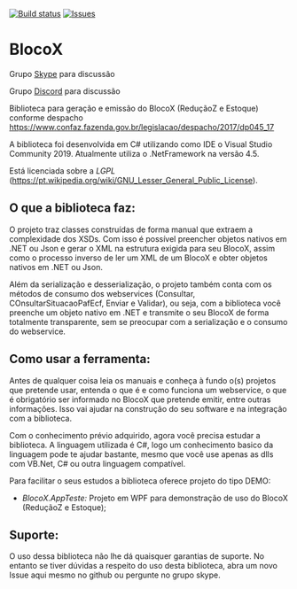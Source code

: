 [![Build status](https://ci.appveyor.com/api/projects/status/32r7s2skrgm9ubva/branch/master?svg=true)](https://ci.appveyor.com/project/Bertoncini/blocox/branch/master) 
[![Issues](https://img.shields.io/github/issues/Bertoncini/BlocoX.svg?style=flat-square)](https://github.com/Bertoncini/BlocoX/issues)


BlocoX
=================
Grupo [Skype](https://join.skype.com/merZOqMzfxqP) para discussão

Grupo [Discord](https://discord.gg/kd4m5N8) para discussão

Biblioteca para geração e emissão do BlocoX (ReduçãoZ e Estoque) conforme despacho https://www.confaz.fazenda.gov.br/legislacao/despacho/2017/dp045_17

A biblioteca foi desenvolvida em C# utilizando como IDE o Visual Studio Community 2019. Atualmente utiliza o .NetFramework na versão 4.5.

Está licenciada sobre a *LGPL* (https://pt.wikipedia.org/wiki/GNU_Lesser_General_Public_License).


**O que a biblioteca faz:**
------------------
O projeto traz classes construídas de forma manual que extraem a complexidade dos XSDs. Com isso é possível preencher objetos nativos em .NET ou Json e gerar o XML na estrutura exigida para seu BlocoX, assim como o processo inverso de ler um XML de um BlocoX e obter objetos nativos em .NET ou Json.

Além da serialização e desserialização, o projeto também conta com os métodos de consumo dos webservices (Consultar, COnsultarSituacaoPafEcf, Enviar e Validar), ou seja, com a biblioteca você preenche um objeto nativo em .NET e transmite o seu BlocoX de forma totalmente transparente, sem se preocupar com a serialização e o consumo do webservice.


**Como usar a ferramenta:**
-----------
Antes de qualquer coisa leia os manuais e conheça à fundo o(s) projetos que pretende usar, entenda o que é e como funciona um webservice, o que é obrigatório ser informado no BlocoX que pretende emitir, entre outras informações. Isso vai ajudar na construção do seu software e na integração com a biblioteca.

Com o conhecimento prévio adquirido, agora você precisa estudar a biblioteca. A linguagem utilizada é C#, logo um conhecimento basico da linguagem pode te ajudar bastante, mesmo que você use apenas as dlls com VB.Net, C# ou outra linguagem compatível.

Para facilitar o seus estudos a biblioteca oferece projeto do tipo DEMO:
- *BlocoX.AppTeste:* Projeto em WPF para demonstração de uso do BlocoX (ReduçãoZ e Estoque);


**Suporte:**
---------
O uso dessa biblioteca não lhe dá quaisquer garantias de suporte. No entanto se tiver dúvidas a respeito do uso desta biblioteca, abra um novo Issue aqui mesmo no github ou pergunte no grupo skype.

